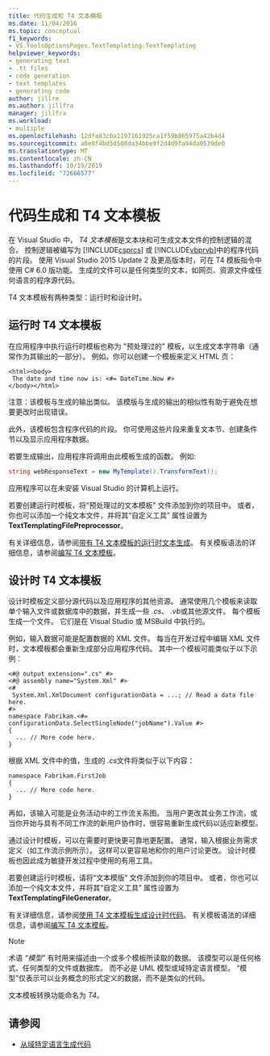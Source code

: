 ```yaml
---
title: 代码生成和 T4 文本模板
ms.date: 11/04/2016
ms.topic: conceptual
f1_keywords:
- VS.ToolsOptionsPages.TextTemplating.TextTemplating
helpviewer_keywords:
- generating text
- .tt files
- code generation
- text templates
- generating code
author: jillre
ms.author: jillfra
manager: jillfra
ms.workload:
- multiple
ms.openlocfilehash: 12dfad3c0a1197161925ca1f59b865975a42b4d4
ms.sourcegitcommit: a8e8f4bd5d508da34bbe9f2d4d9fa94da0539de0
ms.translationtype: MT
ms.contentlocale: zh-CN
ms.lasthandoff: 10/19/2019
ms.locfileid: "72666577"
---
```

# <a name="code-generation-and-t4-text-templates"></a>代码生成和 T4 文本模板

在 Visual Studio 中， *T4 文本模板*是文本块和可生成文本文件的控制逻辑的混合。 控制逻辑被编写为 [!INCLUDE[csprcs](../data-tools/includes/csprcs_md.md)] 或 [!INCLUDE[vbprvb](../code-quality/includes/vbprvb_md.md)]中的程序代码的片段。 使用 Visual Studio 2015 Update 2 及更高版本时，可在 T4 模板指令中使用 C# 6.0 版功能。 生成的文件可以是任何类型的文本，如网页、资源文件或任何语言的程序源代码。

T4 文本模板有两种类型：运行时和设计时。

## <a name="run-time-t4-text-templates"></a>运行时 T4 文本模板

在应用程序中执行运行时模板也称为 "预处理过的" 模板，以生成文本字符串（通常作为其输出的一部分）。 例如，你可以创建一个模板来定义 HTML 页：

```
<html><body>
 The date and time now is: <#= DateTime.Now #>
</body></html>
```

注意：该模板与生成的输出类似。 该模版与生成的输出的相似性有助于避免在想要更改时出现错误。

此外，该模板包含程序代码的片段。 你可使用这些片段来重复文本节、创建条件节以及显示应用程序数据。

若要生成输出，应用程序将调用由此模板生成的函数。 例如:

```csharp
string webResponseText = new MyTemplate().TransformText();
```

应用程序可以在未安装 Visual Studio 的计算机上运行。

若要创建运行时模板，将“预处理过的文本模板” 文件添加到你的项目中。 或者，你也可以添加一个纯文本文件，并将其“自定义工具” 属性设置为 **TextTemplatingFilePreprocessor**。

有关详细信息，请参阅[带有 T4 文本模板的运行时文本生成](../modeling/run-time-text-generation-with-t4-text-templates.md)。 有关模板语法的详细信息，请参阅[编写 T4 文本模板](../modeling/writing-a-t4-text-template.md)。

## <a name="design-time-t4-text-templates"></a>设计时 T4 文本模板

设计时模板定义部分源代码以及应用程序的其他资源。 通常使用几个模板来读取单个输入文件或数据库中的数据，并生成一些 *.cs*、 *.vb*或其他源文件。 每个模板生成一个文件。 它们是在 Visual Studio 或 MSBuild 中执行的。

例如，输入数据可能是配置数据的 XML 文件。 每当在开发过程中编辑 XML 文件时，文本模板都会重新生成部分应用程序代码。 其中一个模板可能类似于以下示例：

```
<#@ output extension=".cs" #>
<#@ assembly name="System.Xml" #>
<#
 System.Xml.XmlDocument configurationData = ...; // Read a data file here.
#>
namespace Fabrikam.<#= configurationData.SelectSingleNode("jobName").Value #>
{
  ... // More code here.
}
```

根据 XML 文件中的值，生成的 *.cs*文件将类似于以下内容：

```
namespace Fabrikam.FirstJob
{
  ... // More code here.
}
```

再如，该输入可能是业务活动中的工作流关系图。 当用户更改其业务工作流，或当你开始与具有不同工作流的新用户协作时，很容易重新生成代码以适应新模型。

通过设计时模板，可以在需要时更快更可靠地更配置。 通常，输入根据业务需求定义（如工作流示例所示）。 这样可以更容易地和你的用户讨论更改。 设计时模板也因此成为敏捷开发过程中使用的有用工具。

若要创建运行时模板，请将“文本模版” 文件添加到你的项目中。 或者，你也可以添加一个纯文本文件，并将其“自定义工具” 属性设置为 **TextTemplatingFileGenerator**。

有关详细信息，请参阅[使用 T4 文本模板生成设计时代码](../modeling/design-time-code-generation-by-using-t4-text-templates.md)。 有关模板语法的详细信息，请参阅[编写 T4 文本模板](../modeling/writing-a-t4-text-template.md)。

> [!NOTE]
> 术语 *“模型”* 有时用来描述由一个或多个模板所读取的数据。 该模型可以是任何格式、任何类型的文件或数据库。 而不必是 UML 模型或域特定语言模型。 “模型”仅表示可以业务概念的形式定义的数据，而不是类似的代码。

文本模板转换功能命名为 *T4*。

## <a name="see-also"></a>请参阅

- [从域特定语言生成代码](../modeling/generating-code-from-a-domain-specific-language.md)
